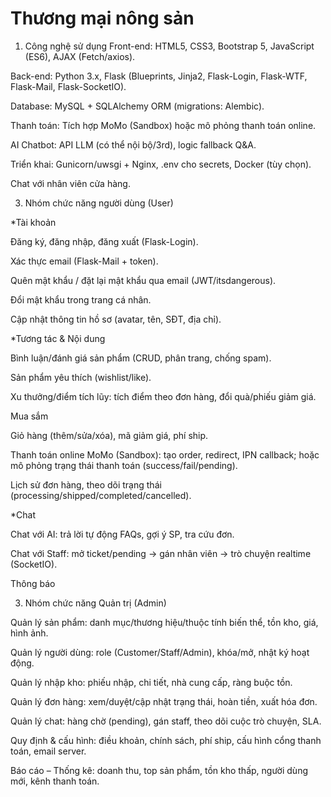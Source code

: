 # Thương mại nông sản
1) Công nghệ sử dụng
  Front-end: HTML5, CSS3, Bootstrap 5, JavaScript (ES6), AJAX (Fetch/axios).

  Back-end: Python 3.x, Flask (Blueprints, Jinja2, Flask-Login, Flask-WTF, Flask-Mail, Flask-SocketIO).
  
  Database: MySQL + SQLAlchemy ORM (migrations: Alembic).
  
  Thanh toán: Tích hợp MoMo (Sandbox) hoặc mô phỏng thanh toán online.
  
  AI Chatbot: API LLM (có thể nội bộ/3rd), logic fallback Q&A.
  
  Triển khai: Gunicorn/uwsgi + Nginx, .env cho secrets, Docker (tùy chọn).
  
  Chat với nhân viên cửa hàng.

3) Nhóm chức năng người dùng (User)
   
*Tài khoản

  Đăng ký, đăng nhập, đăng xuất (Flask-Login).
  
  Xác thực email (Flask-Mail + token).
  
  Quên mật khẩu / đặt lại mật khẩu qua email (JWT/itsdangerous).
  
  Đổi mật khẩu trong trang cá nhân.
  
  Cập nhật thông tin hồ sơ (avatar, tên, SĐT, địa chỉ).

*Tương tác & Nội dung
  
  Bình luận/đánh giá sản phẩm (CRUD, phân trang, chống spam).
  
  Sản phẩm yêu thích (wishlist/like).
 
  Xu thưởng/điểm tích lũy: tích điểm theo đơn hàng, đổi quà/phiếu giảm giá.
  
  Mua sắm
 
  Giỏ hàng (thêm/sửa/xóa), mã giảm giá, phí ship.
 
  Thanh toán online MoMo (Sandbox): tạo order, redirect, IPN callback; hoặc mô phỏng trạng thái thanh toán (success/fail/pending).
  
  Lịch sử đơn hàng, theo dõi trạng thái (processing/shipped/completed/cancelled).

*Chat

  Chat với AI: trả lời tự động FAQs, gợi ý SP, tra cứu đơn.

  Chat với Staff: mở ticket/pending → gán nhân viên → trò chuyện realtime (SocketIO).
 
  Thông báo

3) Nhóm chức năng Quản trị (Admin)

  Quản lý sản phẩm: danh mục/thương hiệu/thuộc tính biến thể, tồn kho, giá, hình ảnh.
  
  Quản lý người dùng: role (Customer/Staff/Admin), khóa/mở, nhật ký hoạt động.
  
  Quản lý nhập kho: phiếu nhập, chi tiết, nhà cung cấp, ràng buộc tồn.
  
  Quản lý đơn hàng: xem/duyệt/cập nhật trạng thái, hoàn tiền, xuất hóa đơn.
  
  Quản lý chat: hàng chờ (pending), gán staff, theo dõi cuộc trò chuyện, SLA.
  
  Quy định & cấu hình: điều khoản, chính sách, phí ship, cấu hình cổng thanh toán, email server.
  
  Báo cáo – Thống kê: doanh thu, top sản phẩm, tồn kho thấp, người dùng mới, kênh thanh toán.
